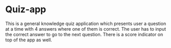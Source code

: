 # Quiz-app
This is a general knowledge quiz application which presents user a question at a time with 4 answers where one of them is correct. The user has to input the correct answer to go to the next question. There is a score indicator on top of the app as well. 

